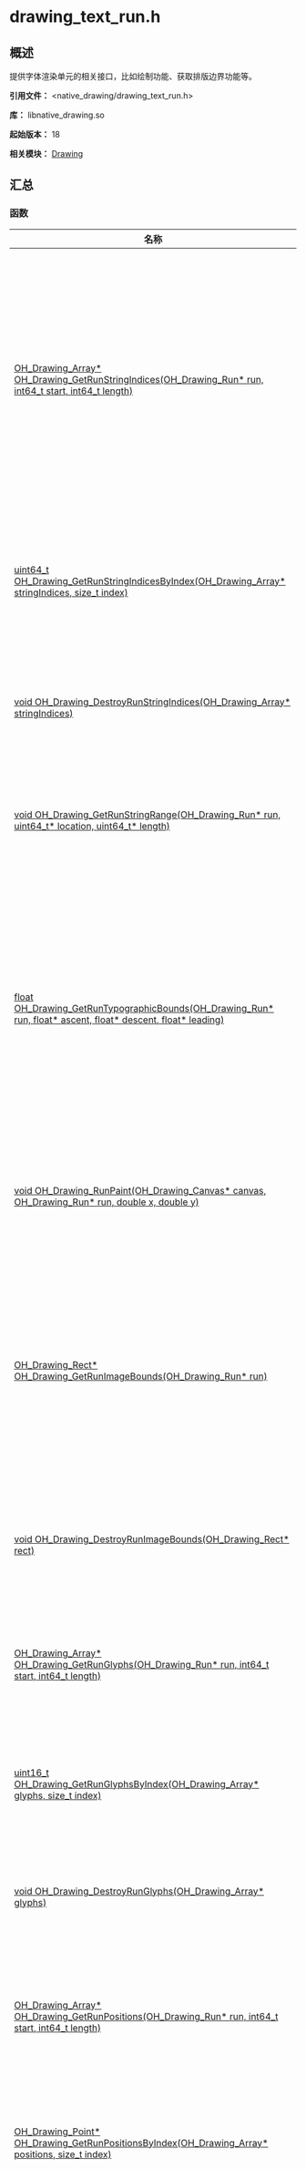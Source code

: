 # drawing_text_run.h

## 概述

提供字体渲染单元的相关接口，比如绘制功能、获取排版边界功能等。

**引用文件：** <native_drawing/drawing_text_run.h>

**库：** libnative_drawing.so

**起始版本：** 18

**相关模块：** [Drawing](capi-drawing.md)

## 汇总

### 函数

| 名称 | 描述 |
| -- | -- |
| [OH_Drawing_Array* OH_Drawing_GetRunStringIndices(OH_Drawing_Run* run, int64_t start, int64_t length)](#oh_drawing_getrunstringindices) | 获取渲染单元指定范围内字形的字符索引数组，该索引是相对于整个段落的偏移。 |
| [uint64_t OH_Drawing_GetRunStringIndicesByIndex(OH_Drawing_Array* stringIndices, size_t index)](#oh_drawing_getrunstringindicesbyindex) | 获取字符索引数组中指定下标的字符索引值。 |
| [void OH_Drawing_DestroyRunStringIndices(OH_Drawing_Array* stringIndices)](#oh_drawing_destroyrunstringindices) | 释放字形的字符索引数组对象指针。 |
| [void OH_Drawing_GetRunStringRange(OH_Drawing_Run* run, uint64_t* location, uint64_t* length)](#oh_drawing_getrunstringrange) | 获取渲染单元生成字形的字符范围。 |
| [float OH_Drawing_GetRunTypographicBounds(OH_Drawing_Run* run, float* ascent, float* descent, float* leading)](#oh_drawing_getruntypographicbounds) | 获取渲染单元的排版边界。文本排版边界与字符本身无关，与排版字号和字体有关。 |
| [void OH_Drawing_RunPaint(OH_Drawing_Canvas* canvas, OH_Drawing_Run* run, double x, double y)](#oh_drawing_runpaint) | 在画布上绘制渲染单元包含的文本。 |
| [OH_Drawing_Rect* OH_Drawing_GetRunImageBounds(OH_Drawing_Run* run)](#oh_drawing_getrunimagebounds) | 获取渲染单元的图像边界，文本图像边界与字符本身有关，相当于视觉边界。 |
| [void OH_Drawing_DestroyRunImageBounds(OH_Drawing_Rect* rect)](#oh_drawing_destroyrunimagebounds) | 释放渲染单元图像边界对象指针。 |
| [OH_Drawing_Array* OH_Drawing_GetRunGlyphs(OH_Drawing_Run* run, int64_t start, int64_t length)](#oh_drawing_getrunglyphs) | 获取渲染单元指定范围内的字形数组。 |
| [uint16_t OH_Drawing_GetRunGlyphsByIndex(OH_Drawing_Array* glyphs, size_t index)](#oh_drawing_getrunglyphsbyindex) | 根据索引获取渲染单元单个字形。 |
| [void OH_Drawing_DestroyRunGlyphs(OH_Drawing_Array* glyphs)](#oh_drawing_destroyrunglyphs) | 释放渲染单元字形数组对象指针。 |
| [OH_Drawing_Array* OH_Drawing_GetRunPositions(OH_Drawing_Run* run, int64_t start, int64_t length)](#oh_drawing_getrunpositions) | 获取渲染单元指定范围内字形的位置。 |
| [OH_Drawing_Point* OH_Drawing_GetRunPositionsByIndex(OH_Drawing_Array* positions, size_t index)](#oh_drawing_getrunpositionsbyindex) | 根据索引获取渲染单元中单个字形位置。 |
| [void OH_Drawing_DestroyRunPositions(OH_Drawing_Array* positions)](#oh_drawing_destroyrunpositions) | 释放渲染单元字形位置数组对象指针。 |
| [uint32_t OH_Drawing_GetRunGlyphCount(OH_Drawing_Run* run)](#oh_drawing_getrunglyphcount) | 获取渲染单元字形数量。 |
| [OH_Drawing_Font* OH_Drawing_GetRunFont(OH_Drawing_Run* run)](#oh_drawing_getrunfont) | 获取渲染单元字体对象。 |
| [OH_Drawing_TextDirection OH_Drawing_GetRunTextDirection(OH_Drawing_Run* run)](#oh_drawing_getruntextdirection) | 获取渲染单元文本方向。 |
| [OH_Drawing_Array* OH_Drawing_GetRunGlyphAdvances(OH_Drawing_Run* run, uint32_t start, uint32_t length)](#oh_drawing_getrunglyphadvances) | 获取渲染单元字体宽度数组。 |
| [OH_Drawing_Point* OH_Drawing_GetRunGlyphAdvanceByIndex(OH_Drawing_Array* advances, size_t index)](#oh_drawing_getrunglyphadvancebyindex) | 根据索引获取渲染单元中单个字形宽度。 |
| [void OH_Drawing_DestroyRunGlyphAdvances(OH_Drawing_Array* advances)](#oh_drawing_destroyrunglyphadvances) | 释放渲染单元字形宽度数组对象的指针。 |

## 函数说明

### OH_Drawing_GetRunStringIndices()

```
OH_Drawing_Array* OH_Drawing_GetRunStringIndices(OH_Drawing_Run* run, int64_t start, int64_t length)
```

**描述**

获取渲染单元指定范围内字形的字符索引数组，该索引是相对于整个段落的偏移。

**系统能力：** SystemCapability.Graphic.Graphic2D.NativeDrawing

**起始版本：** 18


**参数：**

| 参数项 | 描述 |
| -- | -- |
| [OH_Drawing_Run](capi-drawing-oh-drawing-run.md)* run | 指向渲染单元[OH_Drawing_Run](capi-drawing-oh-drawing-run.md)对象的指针。 |
| int64_t start | 渲染单元内指定的开始位置，传入负数时该方法返回空指针。 |
| int64_t length | 渲染单元内指定的长度，length为0时获取渲染单元的所有字符索引数组，length小于0时该方法返回空指针。 |

**返回：**

| 类型 | 说明 |
| -- | -- |
| [OH_Drawing_Array](capi-drawing-oh-drawing-array.md)* | 返回字形的字符索引数组，不再需要[OH_Drawing_Array](capi-drawing-oh-drawing-array.md)时，请使用[OH_Drawing_DestroyRunStringIndices](capi-drawing-text-run-h.md#oh_drawing_destroyrunstringindices)接口释放该对象的指针。 |

### OH_Drawing_GetRunStringIndicesByIndex()

```
uint64_t OH_Drawing_GetRunStringIndicesByIndex(OH_Drawing_Array* stringIndices, size_t index)
```

**描述**

获取字符索引数组中指定下标的字符索引值。

**系统能力：** SystemCapability.Graphic.Graphic2D.NativeDrawing

**起始版本：** 18


**参数：**

| 参数项 | 描述 |
| -- | -- |
| [OH_Drawing_Array](capi-drawing-oh-drawing-array.md)* stringIndices | 字符索引数组。 |
| size_t index | 渲染单元字形的字符索引数组下标。 |

**返回：**

| 类型 | 说明 |
| -- | -- |
| uint64_t | 返回渲染单元单个字形的字符索引。 |

### OH_Drawing_DestroyRunStringIndices()

```
void OH_Drawing_DestroyRunStringIndices(OH_Drawing_Array* stringIndices)
```

**描述**

释放字形的字符索引数组对象指针。

**系统能力：** SystemCapability.Graphic.Graphic2D.NativeDrawing

**起始版本：** 18


**参数：**

| 参数项 | 描述 |
| -- | -- |
| [OH_Drawing_Array](capi-drawing-oh-drawing-array.md)* stringIndices | 字符索引数组。 |

### OH_Drawing_GetRunStringRange()

```
void OH_Drawing_GetRunStringRange(OH_Drawing_Run* run, uint64_t* location, uint64_t* length)
```

**描述**

获取渲染单元生成字形的字符范围。

**系统能力：** SystemCapability.Graphic.Graphic2D.NativeDrawing

**起始版本：** 18


**参数：**

| 参数项 | 描述 |
| -- | -- |
| [OH_Drawing_Run](capi-drawing-oh-drawing-run.md)* run | 指向渲染单元[OH_Drawing_Run](capi-drawing-oh-drawing-run.md)对象的指针。 |
| uint64_t* location | 表示渲染单元字形的字符范围的开始位置，该位置是相对于整个段落的偏移。 |
| uint64_t* length | 表示渲染单元字符范围的长度。 |

### OH_Drawing_GetRunTypographicBounds()

```
float OH_Drawing_GetRunTypographicBounds(OH_Drawing_Run* run, float* ascent, float* descent, float* leading)
```

**描述**

获取渲染单元的排版边界。文本排版边界与字符本身无关，与排版字号和字体有关。

**系统能力：** SystemCapability.Graphic.Graphic2D.NativeDrawing

**起始版本：** 18


**参数：**

| 参数项 | 描述 |
| -- | -- |
| [OH_Drawing_Run](capi-drawing-oh-drawing-run.md)* run | 指向渲染单元[OH_Drawing_Run](capi-drawing-oh-drawing-run.md)对象的指针。 |
| float* ascent | 渲染单元中最高字符到基准线的距离。 |
| float* descent | 渲染单元中最低字符到基准线的距离。 |
| float* leading | 渲染单元行间距。 |

**返回：**

| 类型 | 说明 |
| -- | -- |
| float | 返回渲染单元排版宽度。 |

### OH_Drawing_RunPaint()

```
void OH_Drawing_RunPaint(OH_Drawing_Canvas* canvas, OH_Drawing_Run* run, double x, double y)
```

**描述**

在画布上绘制渲染单元包含的文本。

**系统能力：** SystemCapability.Graphic.Graphic2D.NativeDrawing

**起始版本：** 18


**参数：**

| 参数项 | 描述 |
| -- | -- |
| [OH_Drawing_Canvas](capi-drawing-oh-drawing-canvas.md)* canvas | 指向画布[OH_Drawing_Canvas](capi-drawing-oh-drawing-canvas.md)对象的指针。 |
| [OH_Drawing_Run](capi-drawing-oh-drawing-run.md)* run | 指向渲染单元[OH_Drawing_Run](capi-drawing-oh-drawing-run.md)对象的指针。 |
| double x | 渲染单元x坐标。 |
| double y | 渲染单元y坐标。 |

### OH_Drawing_GetRunImageBounds()

```
OH_Drawing_Rect* OH_Drawing_GetRunImageBounds(OH_Drawing_Run* run)
```

**描述**

获取渲染单元的图像边界，文本图像边界与字符本身有关，相当于视觉边界。

**系统能力：** SystemCapability.Graphic.Graphic2D.NativeDrawing

**起始版本：** 18


**参数：**

| 参数项 | 描述 |
| -- | -- |
| [OH_Drawing_Run](capi-drawing-oh-drawing-run.md)* run | 指向渲染单元[OH_Drawing_Run](capi-drawing-oh-drawing-run.md)对象的指针。 |

**返回：**

| 类型 | 说明 |
| -- | -- |
| [OH_Drawing_Rect](capi-drawing-oh-drawing-rect.md)* | 返回指向渲染单元图像边界[OH_Drawing_Rect](capi-drawing-oh-drawing-rect.md)对象的指针，不再需要[OH_Drawing_Rect](capi-drawing-oh-drawing-rect.md)时，请使用[OH_Drawing_DestroyRunImageBounds](capi-drawing-text-run-h.md#oh_drawing_destroyrunimagebounds)接口释放该对象的指针。 |

### OH_Drawing_DestroyRunImageBounds()

```
void OH_Drawing_DestroyRunImageBounds(OH_Drawing_Rect* rect)
```

**描述**

释放渲染单元图像边界对象指针。

**系统能力：** SystemCapability.Graphic.Graphic2D.NativeDrawing

**起始版本：** 18


**参数：**

| 参数项 | 描述 |
| -- | -- |
| [OH_Drawing_Rect](capi-drawing-oh-drawing-rect.md)* rect | 指向渲染单元图像边界[OH_Drawing_Rect](capi-drawing-oh-drawing-rect.md)对象的指针。 |

### OH_Drawing_GetRunGlyphs()

```
OH_Drawing_Array* OH_Drawing_GetRunGlyphs(OH_Drawing_Run* run, int64_t start, int64_t length)
```

**描述**

获取渲染单元指定范围内的字形数组。

**系统能力：** SystemCapability.Graphic.Graphic2D.NativeDrawing

**起始版本：** 18


**参数：**

| 参数项 | 描述 |
| -- | -- |
| [OH_Drawing_Run](capi-drawing-oh-drawing-run.md)* run | 指向渲染单元[OH_Drawing_Run](capi-drawing-oh-drawing-run.md)对象的指针。 |
| int64_t start | 渲染单元内指定的开始位置，传入负数时该方法返回空指针。 |
| int64_t length | 渲染单元内指定的长度，length为0时获取渲染单元的所有字符索引，length小于0时该方法返回空指针。 |

**返回：**

| 类型 | 说明 |
| -- | -- |
| [OH_Drawing_Array](capi-drawing-oh-drawing-array.md)* | 返回指向渲染单元字形数组[OH_Drawing_Array](capi-drawing-oh-drawing-array.md)对象的指针，不再需要[OH_Drawing_Array](capi-drawing-oh-drawing-array.md)时，请使用[OH_Drawing_DestroyRunGlyphs](capi-drawing-text-run-h.md#oh_drawing_destroyrunglyphs)接口释放该对象的指针。 |

### OH_Drawing_GetRunGlyphsByIndex()

```
uint16_t OH_Drawing_GetRunGlyphsByIndex(OH_Drawing_Array* glyphs, size_t index)
```

**描述**

根据索引获取渲染单元单个字形。

**系统能力：** SystemCapability.Graphic.Graphic2D.NativeDrawing

**起始版本：** 18


**参数：**

| 参数项 | 描述 |
| -- | -- |
| [OH_Drawing_Array](capi-drawing-oh-drawing-array.md)* glyphs | 指向渲染单元字形数组[OH_Drawing_Array](capi-drawing-oh-drawing-array.md)对象的指针。 |
| size_t index | 渲染单元字形数组下标。 |

**返回：**

| 类型 | 说明 |
| -- | -- |
| uint16_t | 渲染单元单个字形。 |

### OH_Drawing_DestroyRunGlyphs()

```
void OH_Drawing_DestroyRunGlyphs(OH_Drawing_Array* glyphs)
```

**描述**

释放渲染单元字形数组对象指针。

**系统能力：** SystemCapability.Graphic.Graphic2D.NativeDrawing

**起始版本：** 18


**参数：**

| 参数项 | 描述 |
| -- | -- |
| [OH_Drawing_Array](capi-drawing-oh-drawing-array.md)* glyphs | 指向渲染单元字形数组[OH_Drawing_Array](capi-drawing-oh-drawing-array.md)对象的指针。 |

### OH_Drawing_GetRunPositions()

```
OH_Drawing_Array* OH_Drawing_GetRunPositions(OH_Drawing_Run* run, int64_t start, int64_t length)
```

**描述**

获取渲染单元指定范围内字形的位置。

**系统能力：** SystemCapability.Graphic.Graphic2D.NativeDrawing

**起始版本：** 18


**参数：**

| 参数项 | 描述 |
| -- | -- |
| [OH_Drawing_Run](capi-drawing-oh-drawing-run.md)* run | 指向渲染单元[OH_Drawing_Run](capi-drawing-oh-drawing-run.md)对象的指针。 |
| int64_t start | 渲染单元内指定的开始位置，传入负数时该方法返回空指针。 |
| int64_t length | 渲染单元内指定的长度，length为0时获取渲染单元的所有字符索引，length小于0时该方法返回空指针。 |

**返回：**

| 类型 | 说明 |
| -- | -- |
| [OH_Drawing_Array](capi-drawing-oh-drawing-array.md)* | 返回指向渲染单元字形位置数组[OH_Drawing_Array](capi-drawing-oh-drawing-array.md)对象的指针，不再需要[OH_Drawing_Array](capi-drawing-oh-drawing-array.md)时，请使用[OH_Drawing_DestroyRunPositions](capi-drawing-text-run-h.md#oh_drawing_destroyrunpositions)接口释放该对象的指针。 |

### OH_Drawing_GetRunPositionsByIndex()

```
OH_Drawing_Point* OH_Drawing_GetRunPositionsByIndex(OH_Drawing_Array* positions, size_t index)
```

**描述**

根据索引获取渲染单元中单个字形位置。

**系统能力：** SystemCapability.Graphic.Graphic2D.NativeDrawing

**起始版本：** 18


**参数：**

| 参数项 | 描述 |
| -- | -- |
| [OH_Drawing_Array](capi-drawing-oh-drawing-array.md)* positions | 指向渲染单元字形位置数组[OH_Drawing_Array](capi-drawing-oh-drawing-array.md)对象的指针。 |
| size_t index | 渲染单元字形位置数组下标。 |

**返回：**

| 类型 | 说明 |
| -- | -- |
| [OH_Drawing_Point](capi-drawing-oh-drawing-point.md)* | 返回指向渲染单元单个字形位置[OH_Drawing_Point](capi-drawing-oh-drawing-point.md)对象的指针。 |

### OH_Drawing_DestroyRunPositions()

```
void OH_Drawing_DestroyRunPositions(OH_Drawing_Array* positions)
```

**描述**

释放渲染单元字形位置数组对象指针。

**系统能力：** SystemCapability.Graphic.Graphic2D.NativeDrawing

**起始版本：** 18


**参数：**

| 参数项 | 描述 |
| -- | -- |
| [OH_Drawing_Array](capi-drawing-oh-drawing-array.md)* positions | 指向渲染单元字形位置数组[OH_Drawing_Array](capi-drawing-oh-drawing-array.md)对象的指针。 |

### OH_Drawing_GetRunGlyphCount()

```
uint32_t OH_Drawing_GetRunGlyphCount(OH_Drawing_Run* run)
```

**描述**

获取渲染单元字形数量。

**系统能力：** SystemCapability.Graphic.Graphic2D.NativeDrawing

**起始版本：** 18


**参数：**

| 参数项 | 描述 |
| -- | -- |
| [OH_Drawing_Run](capi-drawing-oh-drawing-run.md)* run | 指向渲染单元[OH_Drawing_Run](capi-drawing-oh-drawing-run.md)对象的指针。 |

**返回：**

| 类型 | 说明 |
| -- | -- |
| uint32_t | 返回渲染单元字形数量。 |

### OH_Drawing_GetRunFont()

```
OH_Drawing_Font* OH_Drawing_GetRunFont(OH_Drawing_Run* run)
```

**描述**

获取渲染单元字体对象。

**系统能力：** SystemCapability.Graphic.Graphic2D.NativeDrawing

**起始版本：** 20

**参数：**

| 参数项 | 描述 |
| -- | -- |
| OH_Drawing_Run* run | 指向渲染单元{@link OH_Drawing_Run}对象的指针。 |

**返回：**

| 类型 | 说明 |
| -- | -- |
| OH_Drawing_Font* | 返回指向渲染单元字体[OH_Drawing_Font](capi-drawing-oh-drawing-font.md)对象的指针，不再需要[OH_Drawing_Font](capi-drawing-oh-drawing-font.md)时，请使用[OH_Drawing_FontDestroy](capi-drawing-font-h.md#oh_drawing_fontdestroy)接口释放该对象的指针。 |

### OH_Drawing_GetRunTextDirection()

```
OH_Drawing_TextDirection OH_Drawing_GetRunTextDirection(OH_Drawing_Run* run)
```

**描述**

获取渲染单元文本方向。

**系统能力：** SystemCapability.Graphic.Graphic2D.NativeDrawing

**起始版本：** 20

**参数：**

| 参数项 | 描述 |
| -- | -- |
| OH_Drawing_Run* run | 指向渲染单元{@link OH_Drawing_Run}对象的指针。 |

**返回：**

| 类型 | 说明 |
| -- | -- |
| OH_Drawing_TextDirection | 返回渲染单元的文本方向。0为从右到左，1为从左到右，具体可见[OH_Drawing_TextDirection](capi-drawing-text-typography-h.md#oh_drawing_textdirection)枚举。 |

### OH_Drawing_GetRunGlyphAdvances()

```
OH_Drawing_Array* OH_Drawing_GetRunGlyphAdvances(OH_Drawing_Run* run, uint32_t start, uint32_t length)
```

**描述**

获取渲染单元字体宽度数组。

**系统能力：** SystemCapability.Graphic.Graphic2D.NativeDrawing

**起始版本：** 20


**参数：**

| 参数项 | 描述 |
| -- | -- |
| OH_Drawing_Run* run | 指向渲染单元[OH_Drawing_Run](capi-drawing-oh-drawing-run.md)对象的指针。 |
| uint32_t start | 渲染单元内指定的开始位置，传入负数时该方法返回空指针。 |
| uint32_t length | 渲染单元内指定的长度，如果length是0表示从start开始获取到渲染块结束，length小于0时该方法返回空指针。 |

**返回：**

| 类型 | 说明 |
| -- | -- |
| OH_Drawing_Array* | 返回指向渲染单元字形位置数组[OH_Drawing_Array](capi-drawing-oh-drawing-array.md)对象的指针，不再需要[OH_Drawing_Array](capi-drawing-oh-drawing-array.md)时，请使用[OH_Drawing_DestroyRunGlyphAdvances](capi-drawing-text-run-h.md#oh_drawing_destroyrunglyphadvances)接口释放该对象的指针。 |


### OH_Drawing_GetRunGlyphAdvanceByIndex()

```
OH_Drawing_Point* OH_Drawing_GetRunGlyphAdvanceByIndex(OH_Drawing_Array* advances, size_t index)
```

**描述**

根据索引获取渲染单元中单个字形宽度。

**系统能力：** SystemCapability.Graphic.Graphic2D.NativeDrawing

**起始版本：** 20


**参数：**

| 参数项 | 描述 |
| -- | -- |
| OH_Drawing_Array* advances | 指向渲染单元字形宽度数组[OH_Drawing_Array](capi-drawing-oh-drawing-array.md)对象的指针。 |
| size_t index | 渲染单元字形宽度数组的下标。 |

**返回：**

| 类型 | 说明 |
| -- | -- |
| OH_Drawing_Point* | 返回指向渲染单元单个字形宽度[OH_Drawing_Point](capi-drawing-oh-drawing-point.md)对象的指针。 |

### OH_Drawing_DestroyRunGlyphAdvances()

```
void OH_Drawing_DestroyRunGlyphAdvances(OH_Drawing_Array* advances)
```

**描述**

释放渲染单元字形宽度数组对象的指针。

**系统能力：** SystemCapability.Graphic.Graphic2D.NativeDrawing

**起始版本：** 20


**参数：**

| 参数项 | 描述 |
| -- | -- |
| OH_Drawing_Array* advances | 指向渲染单元字形宽度数组[OH_Drawing_Array](capi-drawing-oh-drawing-array.md)对象的指针。 |


